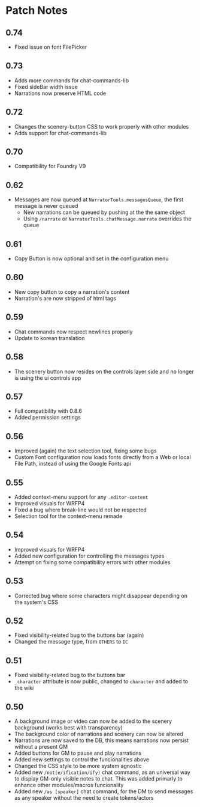 # Patch Notes

## 0.74

-   Fixed issue on font FilePicker

## 0.73

-   Adds more commands for chat-commands-lib
-   Fixed sideBar width issue
-   Narrations now preserve HTML code

## 0.72

-   Changes the scenery-button CSS to work properly with other modules
-   Adds support for chat-commands-lib

## 0.70

-   Compatibility for Foundry V9

## 0.62

-   Messages are now queued at `NarratorTools.messagesQueue`, the first message is never queued
    -   New narrations can be queued by pushing at the the same object
    -   Using `/narrate` or `NarratorTools.chatMessage.narrate` overrides the queue

## 0.61

-   Copy Button is now optional and set in the configuration menu

## 0.60

-   New copy button to copy a narration's content
-   Narration's are now stripped of html tags

## 0.59

-   Chat commands now respect newlines properly
-   Update to korean translation

## 0.58

-   The scenery button now resides on the controls layer side and no longer is using the ui controls app

## 0.57

-   Full compatibility with 0.8.6
-   Added permission settings

## 0.56

-   Improved (again) the text selection tool, fixing some bugs
-   Custom Font configuration now loads fonts directly from a Web or local File Path, instead of using the Google Fonts api

## 0.55

-   Added context-menu support for any `.editor-content`
-   Improved visuals for WRFP4
-   Fixed a bug where break-line would not be respected
-   Selection tool for the context-menu remade

## 0.54

-   Improved visuals for WRFP4
-   Added new configuration for controlling the messages types
-   Attempt on fixing some compatibility errors with other modules

## 0.53

-   Corrected bug where some characters might disappear depending on the system's CSS

## 0.52

-   Fixed visibility-related bug to the buttons bar (again)
-   Changed the message type, from `OTHERS` to `IC`

## 0.51

-   Fixed visibility-related bug to the buttons bar
-   `_character` attribute is now public, changed to `character` and added to the wiki

## 0.50

-   A background image or video can now be added to the scenery background (works best with transparency)
-   The background color of narrations and scenery can now be altered
-   Narrations are now saved to the DB, this means narrations now persist without a present GM
-   Added buttons for GM to pause and play narrations
-   Added new settings to control the funcionalities above
-   Changed the CSS style to be more system agnostic
-   Added new `/not(e/ification/ify)` chat command, as an universal way to display GM-only visible notes to chat. This was added primarly to enhance other modules/macros funcionality
-   Added new `/as [speaker]` chat command, for the DM to send messages as any speaker without the need to create tokens/actors
